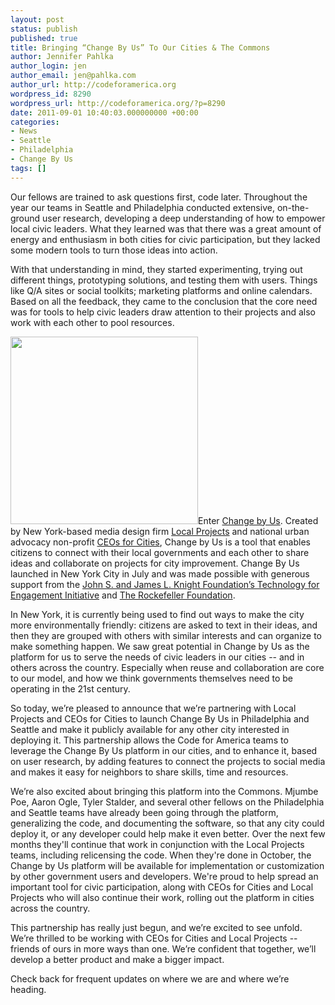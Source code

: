 ```yaml
---
layout: post
status: publish
published: true
title: Bringing “Change By Us” To Our Cities & The Commons
author: Jennifer Pahlka
author_login: jen
author_email: jen@pahlka.com
author_url: http://codeforamerica.org
wordpress_id: 8290
wordpress_url: http://codeforamerica.org/?p=8290
date: 2011-09-01 10:40:03.000000000 +00:00
categories:
- News
- Seattle
- Philadelphia
- Change By Us
tags: []
---
```

Our fellows are trained to ask questions first, code later. Throughout the year our teams in Seattle and Philadelphia conducted extensive, on-the-ground user research, developing a deep understanding of how to empower local civic leaders. What they learned was that there was a great amount of energy and enthusiasm in both cities for civic participation, but they lacked some modern tools to turn those ideas into action.

With that understanding in mind, they started experimenting, trying out different things, prototyping solutions, and testing them with users. Things like Q/A sites or social toolkits; marketing platforms and online calendars. Based on all the feedback, they came to the conclusion that the core need was for tools to help civic leaders draw attention to their projects and also work with each other to pool resources.

<a href="http://codeforamerica.org/wp-content/uploads/2011/08/cbu-sc.jpeg"><img class="alignright size-full wp-image-8301" title="cbu-sc" src="http://codeforamerica.org/wp-content/uploads/2011/08/cbu-sc.jpeg" alt="" width="300px" /></a>Enter <a href="http://www.changeby.us">Change by Us</a>. Created by New York-based media design firm <a href="http://localprojects.net">Local Projects</a> and national urban advocacy non-profit <a href="http://ceoforcities.org">CEOs for Cities</a>, Change by Us is a tool that enables citizens to connect with their local governments and each other to share ideas and collaborate on projects for city improvement. Change By Us launched in New York City in July and was made possible with generous support from the <a href="http://www.knightfoundation.org/funding-initiatives/tech-engagement/">John S. and James L. Knight Foundation’s Technology for Engagement Initiative</a> and <a href="http://www.rockefellerfoundation.org/">The Rockefeller Foundation</a>.

In New York, it is currently being used to find out ways to make the city more environmentally friendly: citizens are asked to text in their ideas, and then they are grouped with others with similar interests and can organize to make something happen. We saw great potential in Change by Us as the platform for us to serve the needs of civic leaders in our cities -- and in others across the country. Especially when reuse and collaboration are core to our model, and how we think governments themselves need to be operating in the 21st century.

So today, we’re pleased to announce that we’re partnering with Local Projects and CEOs for Cities to launch Change By Us in Philadelphia and Seattle and make it publicly available for any other city interested in deploying it. This partnership allows the Code for America teams to leverage the Change By Us platform in our cities, and to enhance it, based on user research, by adding features to connect the projects to social media and makes it easy for neighbors to share skills, time and resources.

We’re also excited about bringing this platform into the Commons. Mjumbe Poe, Aaron Ogle, Tyler Stalder, and several other fellows on the Philadelphia and Seattle teams have already been going through the platform, generalizing the code, and documenting the software, so that any city could deploy it, or any developer could help make it even better. Over the next few months they'll continue that work in conjunction with the Local Projects teams, including relicensing the code. When they're done in October, the Change by Us platform will be available for implementation or customization by other government users and developers. We're proud to help spread an important tool for civic participation, along with CEOs for Cities and Local Projects who will also continue their work, rolling out the platform in cities across the country.

This partnership has really just begun, and we’re excited to see unfold. We’re thrilled to be working with CEOs for Cities and Local Projects -- friends of ours in more ways than one. We’re confident that together, we’ll develop a better product and make a bigger impact.

Check back for frequent updates on where we are and where we’re heading.
